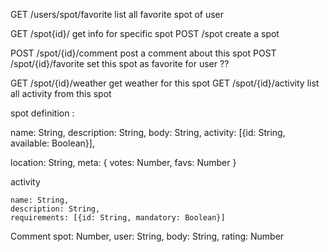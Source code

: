 
GET /users/spot/favorite
	list all favorite spot of user

GET /spot{id}/
	get info for specific spot
POST /spot
	create a spot

POST /spot/{id}/comment
	post a comment about this spot
POST /spot/{id}/favorite
	set this spot as favorite for user ??

GET /spot/{id}/weather
	get weather for this spot
GET /spot/{id}/activity
	list all activity from this spot



spot definition :

name:  String,
  description: String,
  body:   String,
  activity: [{id: String, available: Boolean}],

  location: String,
  meta: {
    votes: Number,
    favs:  Number
  }


activity

	name: String,
	description: String,
	requirements: [{id: String, mandatory: Boolean}]

Comment
spot: Number,
user: String,
  body:  String,
  rating: Number